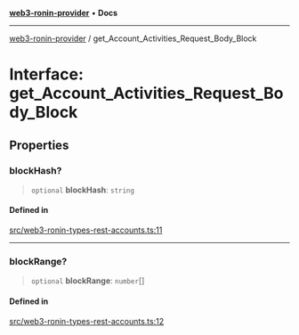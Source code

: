 [**web3-ronin-provider**](../README.md) • **Docs**

***

[web3-ronin-provider](../globals.md) / get\_Account\_Activities\_Request\_Body\_Block

# Interface: get\_Account\_Activities\_Request\_Body\_Block

## Properties

### blockHash?

> `optional` **blockHash**: `string`

#### Defined in

[src/web3-ronin-types-rest-accounts.ts:11](https://github.com/chuacw/web3-ronin-provider/blob/e9318161fb5ce839bfa5a7cd824e9be03b129c7e/src/web3-ronin-types-rest-accounts.ts#L11)

***

### blockRange?

> `optional` **blockRange**: `number`[]

#### Defined in

[src/web3-ronin-types-rest-accounts.ts:12](https://github.com/chuacw/web3-ronin-provider/blob/e9318161fb5ce839bfa5a7cd824e9be03b129c7e/src/web3-ronin-types-rest-accounts.ts#L12)

